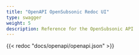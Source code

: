```yaml
---
title: "OpenAPI OpenSubsonic Redoc UI"
type: swagger
weight: 5
description: Reference for the OpenSubsonic API
---
```


{{< redoc "docs/openapi/openapi.json" >}}
